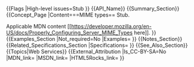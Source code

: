 {{Flags
|High-level issues=Stub
}}
{{API_Name}}
{{Summary_Section}}
{{Concept_Page
|Content===MIME types==
Stub.

Applicable MDN content [[https://developer.mozilla.org/en-US/docs/Properly_Configuring_Server_MIME_Types here]].
}}
{{Examples_Section
|Not_required=No
|Examples=
}}
{{Notes_Section}}
{{Related_Specifications_Section
|Specifications=
}}
{{See_Also_Section}}
{{Topics|Web Services}}
{{External_Attribution
|Is_CC-BY-SA=No
|MDN_link=
|MSDN_link=
|HTML5Rocks_link=
}}